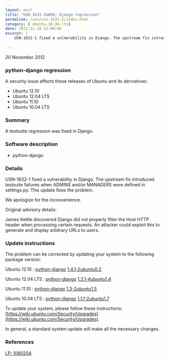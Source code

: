 ```yaml
---
layout: post
title: "USN-1632-2&#58; Django regression"
permalink: /usn/usn-1632-2/index.html
category: [ ubuntu-10.04-lts]
date: 2012-11-20 12:00:00
excerpt: |
    USN-1632-1 fixed a vulnerability in Django. The upstream fix introduced testsuite failures when ADMINS and/or MANAGERS were defined in settings.py. This update fixes the problem.
    
--- 
```

 
 

*20 November 2012*

### python-django regression

A security issue affects these releases of Ubuntu and its derivatives:

* Ubuntu 12.10
* Ubuntu 12.04 LTS
* Ubuntu 11.10
* Ubuntu 10.04 LTS

### Summary

A testsuite regression was fixed in Django. 

### Software description

* python-django 

### Details

USN-1632-1 fixed a vulnerability in Django. The upstream fix introduced testsuite failures when ADMINS and/or MANAGERS were defined in settings.py. This update fixes the problem.

We apologize for the inconvenience.

Original advisory details:

 James Kettle discovered Django did not properly filter the Host HTTP header when processing certain requests. An attacker could exploit this to generate and display arbitrary URLs to users. 

### Update instructions

The problem can be corrected by updating your system to the following package version:

Ubuntu 12.10
 : [python-django](https://launchpad.net/ubuntu/+source/python-django) <span> [1.4.1-2ubuntu0.2](https://launchpad.net/ubuntu/+source/python-django/1.4.1-2ubuntu0.2) </span> 

Ubuntu 12.04 LTS
 : [python-django](https://launchpad.net/ubuntu/+source/python-django) <span> [1.3.1-4ubuntu1.4](https://launchpad.net/ubuntu/+source/python-django/1.3.1-4ubuntu1.4) </span> 

Ubuntu 11.10
 : [python-django](https://launchpad.net/ubuntu/+source/python-django) <span> [1.3-2ubuntu1.5](https://launchpad.net/ubuntu/+source/python-django/1.3-2ubuntu1.5) </span> 

Ubuntu 10.04 LTS
 : [python-django](https://launchpad.net/ubuntu/+source/python-django) <span> [1.1.1-2ubuntu1.7](https://launchpad.net/ubuntu/+source/python-django/1.1.1-2ubuntu1.7) </span> 

To update your system, please follow these instructions: [https://wiki.ubuntu.com/Security/Upgrades](https://wiki.ubuntu.com/Security/Upgrades).

In general, a standard system update will make all the necessary changes. 

### References

 
 [LP: 1080204](https://launchpad.net/bugs/1080204)
 

